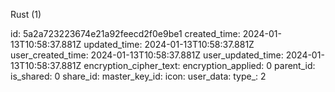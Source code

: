 Rust (1)

id: 5a2a723223674e21a92feecd2f0e9be1
created_time: 2024-01-13T10:58:37.881Z
updated_time: 2024-01-13T10:58:37.881Z
user_created_time: 2024-01-13T10:58:37.881Z
user_updated_time: 2024-01-13T10:58:37.881Z
encryption_cipher_text: 
encryption_applied: 0
parent_id: 
is_shared: 0
share_id: 
master_key_id: 
icon: 
user_data: 
type_: 2